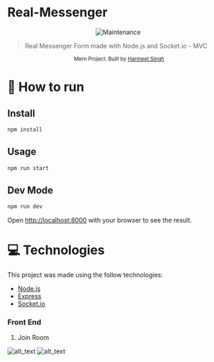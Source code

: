 # Real-Messenger
<p align="center">
  <img alt="Maintenance" src="https://img.shields.io/badge/Maintained%3F-yes-03B0E8.svg" target="_blank" />
  <img alt="" src="https://img.shields.io/github/repo-size/Honey-10/Real-Messenger?color=03B0E8" />
</p>

> Real Messenger Form made with Node.js and Socket.io - MVC

<div align="center">
  <sub>Mern Project. Built by
    <a href="https://github.com/Honey-10">Harmeet Singh</a>
    
  </sub>
</div>

# :construction_worker: How to run
## Install

```sh
npm install
```
## Usage

```sh
npm run start
```
## Dev Mode

```sh
npm run dev
```

Open [http://localhost:8000](http://localhost:8000) with your browser to see the result.



<!--tech-->
# :computer: Technologies
This project was made using the follow technologies:
<ul>
  <li><a href="https://nodejs.org/en/">Node.js</a></li>
  <li><a href="https://expressjs.com/">Express</a></li>
  <li><a href="https://github.com/socketio/socket.io">Socket.io</a></li>
</ul>   
<!--tech end-->


<!-- FRONT-END -->

### Front End
1. Join Room
 
![alt_text](https://i.imgur.com/I23wD3L.png)
![alt_text](https://i.imgur.com/y3P9OGm.png)

<!-- END  -->
